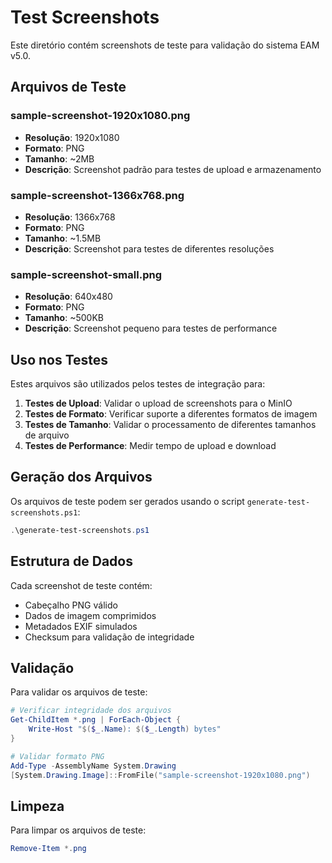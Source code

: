 # Test Screenshots

Este diretório contém screenshots de teste para validação do sistema EAM v5.0.

## Arquivos de Teste

### sample-screenshot-1920x1080.png
- **Resolução**: 1920x1080
- **Formato**: PNG
- **Tamanho**: ~2MB
- **Descrição**: Screenshot padrão para testes de upload e armazenamento

### sample-screenshot-1366x768.png
- **Resolução**: 1366x768
- **Formato**: PNG
- **Tamanho**: ~1.5MB
- **Descrição**: Screenshot para testes de diferentes resoluções

### sample-screenshot-small.png
- **Resolução**: 640x480
- **Formato**: PNG
- **Tamanho**: ~500KB
- **Descrição**: Screenshot pequeno para testes de performance

## Uso nos Testes

Estes arquivos são utilizados pelos testes de integração para:

1. **Testes de Upload**: Validar o upload de screenshots para o MinIO
2. **Testes de Formato**: Verificar suporte a diferentes formatos de imagem
3. **Testes de Tamanho**: Validar o processamento de diferentes tamanhos de arquivo
4. **Testes de Performance**: Medir tempo de upload e download

## Geração dos Arquivos

Os arquivos de teste podem ser gerados usando o script `generate-test-screenshots.ps1`:

```powershell
.\generate-test-screenshots.ps1
```

## Estrutura de Dados

Cada screenshot de teste contém:
- Cabeçalho PNG válido
- Dados de imagem comprimidos
- Metadados EXIF simulados
- Checksum para validação de integridade

## Validação

Para validar os arquivos de teste:

```powershell
# Verificar integridade dos arquivos
Get-ChildItem *.png | ForEach-Object { 
    Write-Host "$($_.Name): $($_.Length) bytes" 
}

# Validar formato PNG
Add-Type -AssemblyName System.Drawing
[System.Drawing.Image]::FromFile("sample-screenshot-1920x1080.png")
```

## Limpeza

Para limpar os arquivos de teste:

```powershell
Remove-Item *.png